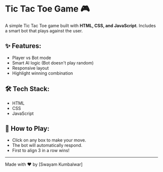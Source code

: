 # Tic Tac Toe Game 🎮

A simple Tic Tac Toe game built with **HTML, CSS, and JavaScript**. Includes a smart bot that plays against the user.

## ✨ Features:
- Player vs Bot mode
- Smart AI logic (Bot doesn't play random)
- Responsive layout
- Highlight winning combination

## 🛠️ Tech Stack:
- HTML
- CSS
- JavaScript

## 🧠 How to Play:
- Click on any box to make your move.
- The bot will automatically respond.
- First to align 3 in a row wins!
---

Made with ❤️ by [Swayam Kumbalwar]

